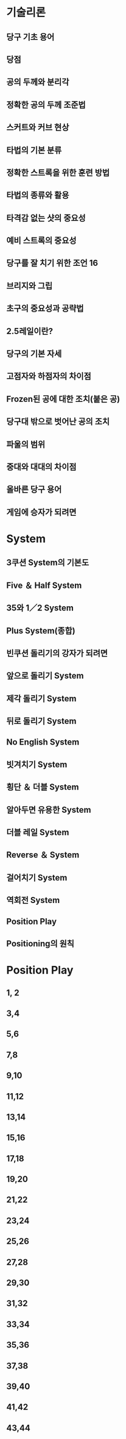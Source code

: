 # 기술리론
## 당구 기초 용어
## 당점
## 공의 두께와 분리각
## 정확한 공의 두께 조준법
## 스커트와 커브 현상
## 타법의 기본 분류
## 정확한 스트록을 위한 훈련 방법
## 타법의 종류와 활용
## 타격감 없는 샷의 중요성
## 예비 스트록의 중요성
## 당구를 잘 치기 위한 조언 16
## 브리지와 그립
## 초구의 중요성과 공략법
## 2.5레일이란?
## 당구의 기본 자세
## 고점자와 하점자의 차이점
## Frozen된 공에 대한 조치(붙은 공)
## 당구대 밖으로 벗어난 공의 조치
## 파울의 범위
## 중대와 대대의 차이점
## 올바른 당구 용어
## 게임에 승자가 되려면
# System
## 3쿠션 System의 기본도
## Five ＆ Half System
## 35와 1／2 System
## Plus System(종합)
## 빈쿠션 돌리기의 강자가 되려면
## 앞으로 돌리기 System
## 제각 돌리기 System
## 뒤로 돌리기 System
## No English System
## 빗겨치기 System
## 횡단 ＆ 더블 System
## 알아두면 유용한 System
## 더블 레일 System
## Reverse ＆ System
## 걸어치기 System
## 역회전 System
## Position Play
## Positioning의 원칙
# Position Play
## 1, 2
## 3,4
## 5,6
## 7,8
## 9,10
## 11,12
## 13,14
## 15,16
## 17,18
## 19,20
## 21,22
## 23,24
## 25,26
## 27,28
## 29,30
## 31,32
## 33,34
## 35,36
## 37,38
## 39,40
## 41,42
## 43,44